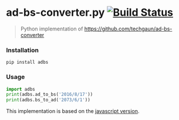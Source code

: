 # ad-bs-converter.py [![Build Status](https://semaphoreci.com/api/v1/techgaun/ad-bs-converter-py/branches/master/badge.svg)](https://semaphoreci.com/techgaun/ad-bs-converter-py)

> Python implementation of https://github.com/techgaun/ad-bs-converter

### Installation

```
pip install adbs
```

### Usage

```python
import adbs
print(adbs.ad_to_bs('2016/8/17'))
print(adbs.bs_to_ad('2073/6/1'))
```

This implementation is based on the [javascript version](https://github.com/techgaun/ad-bs-converter).
